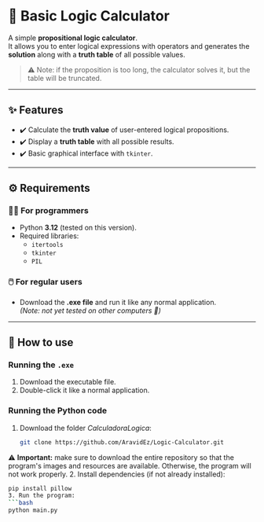 # 🧮 Basic Logic Calculator

A simple **propositional logic calculator**.  
It allows you to enter logical expressions with operators and generates the **solution** along with a **truth table** of all possible values.  

> ⚠️ Note: if the proposition is too long, the calculator solves it, but the table will be truncated.

---

## ✨ Features
- ✔️ Calculate the **truth value** of user-entered logical propositions.  
- ✔️ Display a **truth table** with all possible results.  
- ✔️ Basic graphical interface with `tkinter`.  

---

## ⚙️ Requirements

### 👩‍💻 For programmers
- Python **3.12** (tested on this version).  
- Required libraries:
  - `itertools`
  - `tkinter`
  - `PIL`  

### 🖱️ For regular users
- Download the **.exe file** and run it like any normal application.  
  *(Note: not yet tested on other computers 👀)*  

---

## 🚀 How to use

### Running the `.exe`
1. Download the executable file.  
2. Double-click it like a normal application.  

### Running the Python code
1. Download the folder *CalculadoraLogica*:  
   ```bash
   git clone https://github.com/AravidEz/Logic-Calculator.git
⚠️ **Important:** make sure to download the entire repository so that the program's images and resources are available. Otherwise, the program will not work properly.
2. Install dependencies (if not already installed):
   ```bash
   pip install pillow
3. Run the program:
   ```bash
   python main.py
